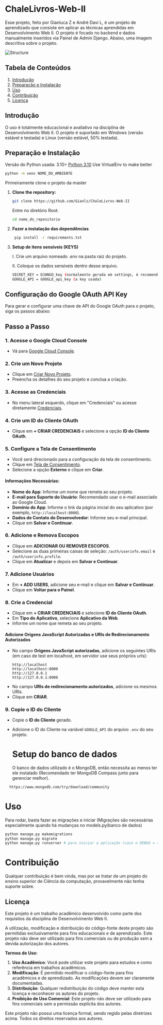 # ChaleLivros-Web-II

Esse projeto, feito por Gianluca Z e André Davi L, é um projeto de aprendizado que consiste em aplicar as técnicas aprendidas em Desenvolvimento Web II. O projeto é focado no backend e dados manualmente inseridos via Painel de Admin Django. Abaixo, uma imagem descritiva sobre o projeto.

![Structure](https://github.com/user-attachments/assets/8aa5801b-6433-4280-a878-bd5cd664d3f8)

## Tabela de Conteúdos

1. [Introdução](#introdução)
2. [Preparação e Instalação](#preparação-e-instalação)
3. [Uso](#uso)
4. [Contribuição](#contribuição)
5. [Licença](#licença)

## Introdução

O uso é totalmente educacional e avaliativo na disciplina de Desenvolvimento Web II. O projeto é suportado em Windows (versão estável e testada) e Linux (versão estável, 50% testada).

## Preparação e Instalação

Versão do Python usada: 3.10> [Python 3.10](https://www.python.org/)
Use VirtualEnv to make better

```bash
python -m venv NOME_DO_AMBIENTE
```

Primeiramente clone o projeto da master


1. **Clone the repository:**

   ```bash
   git clone https://github.com/Gianlz/ChaleLivros-Web-II
    ```
   Entre no diretório Root:

   ```bash
   cd nome_do_repositorio
    ```
2. **Fazer a instalação das dependências**
    ```bash
     pip install -r requirements.txt
    ```

 3. **Setup de itens sensíveis (KEYS)**

    I. Crie um arquivo nomeado .env na pasta raiz do projeto.
    
    II. Coloque os dados sensíveis dentro desse arquivo.

    ```bash
    SECRET_KEY = DJANGO_key (normalmente gerada em settings, é recomendável criar seu próprio core django e usar a própria key)
    GOOGLE_API = GOOGLE_api_key (a key usada)
     ```
  ## Configuração do Google OAuth API Key

Para gerar e configurar uma chave de API do Google OAuth para o projeto, siga os passos abaixo:

## Passo a Passo

### 1. Acesse o Google Cloud Console
- Vá para [Google Cloud Console](https://console.cloud.google.com/?hl=pt-br).

### 2. Crie um Novo Projeto
- Clique em [Criar Novo Projeto](https://console.cloud.google.com/projectcreate).
- Preencha os detalhes do seu projeto e conclua a criação.

### 3. Acesse as Credenciais
- No menu lateral esquerdo, clique em "Credenciais" ou acesse diretamente [Credenciais](https://console.cloud.google.com/apis/credentials).

### 4. Crie um ID do Cliente OAuth
- Clique em **+ CRIAR CREDENCIAIS** e selecione a opção **ID do Cliente OAuth**.

### 5. Configure a Tela de Consentimento
- Você será direcionado para a configuração da tela de consentimento.
- Clique em [Tela de Consentimento](https://console.cloud.google.com/apis/credentials/consent).
- Selecione a opção **Externo** e clique em **Criar**.

#### Informações Necessárias:
- **Nome do App**: Informe um nome que remeta ao seu projeto.
- **E-mail para Suporte do Usuário**: Recomendado usar o e-mail associado ao Google Cloud.
- **Domínio do App**: Informe o link da página inicial do seu aplicativo (por exemplo, `http://localhost:8000`).
- **Dados de Contato do Desenvolvedor**: Informe seu e-mail principal.
- Clique em **Salvar e Continuar**.

### 6. Adicione e Remova Escopos
- Clique em **ADICIONAR OU REMOVER ESCOPOS**.
- Selecione as duas primeiras caixas de seleção: `/auth/userinfo.email` e `/auth/userinfo.profile`.
- Clique em **Atualizar** e depois em **Salvar e Continuar**.

### 7. Adicione Usuários
- Em **+ ADD USERS**, adicione seu e-mail e clique em **Salvar e Continuar**.
- Clique em **Voltar para o Painel**.

### 8. Crie a Credencial
- Clique em **+ CRIAR CREDENCIAIS** e selecione **ID do Cliente OAuth**.
- Em **Tipo do Aplicativo**, selecione **Aplicativo da Web**.
- Informe um nome que remeta ao seu projeto.

#### Adicione Origens JavaScript Autorizadas e URIs de Redirecionamento Autorizados
- No campo **Origens JavaScript autorizadas**, adicione os seguintes URIs (em caso de test em localhost, em servidor use seus próprios urls):
  ```plaintext
  http://localhost
  http://localhost:8000
  http://127.0.0.1
  http://127.0.0.1:8000
  ```
- No campo **URIs de redirecionamento autorizados**, adicione os mesmos URIs.
- Clique em **CRIAR**.

### 9. Copie o ID do Cliente
- Copie o **ID do Cliente** gerado.
- Adicione o ID do Cliente na variável `GOOGLE_API` do arquivo `.env` do seu projeto.

  # Setup do banco de dados

  O banco de dados utilizado é o MongoDB, então necessita ao menos ter ele instalado (Recomendado ter MongoDB Compass junto para gerenciar melhor).

``` bash
  https://www.mongodb.com/try/download/community
```
  
# Uso

Para rodar, basta fazer as migrações e iniciar (Migrações são necessárias especialmente quando há mudanças no models.py/banco de dados)

```bash
python manage.py makemigrations
python manage.py migrate
python manage.py runserver # para iniciar a aplicação (caso o DEBUG = true), senão rode python manage.py runserver --insecure, para não quebrar arquivos estáticos
```

# Contribuição

Qualquer contribuição é bem vinda, mas por se tratar de um projeto do ensino superior de Ciência da computação, provavelmente não tenha suporte sobre.

## Licença

Este projeto é um trabalho acadêmico desenvolvido como parte dos requisitos da disciplina de Desenvolvimento Web II. 

A utilização, modificação e distribuição do código-fonte deste projeto são permitidas exclusivamente para fins educacionais e de aprendizado. Este projeto não deve ser utilizado para fins comerciais ou de produção sem a devida autorização dos autores.

**Termos de Uso:**

1. **Uso Acadêmico**: Você pode utilizar este projeto para estudos e como referência em trabalhos acadêmicos.
2. **Modificação**: É permitido modificar o código-fonte para fins acadêmicos e de aprendizado. As modificações devem ser claramente documentadas.
3. **Distribuição**: Qualquer redistribuição do código deve manter esta licença e reconhecer os autores do projeto.
4. **Proibição de Uso Comercial**: Este projeto não deve ser utilizado para fins comerciais sem a permissão explícita dos autores.

Este projeto não possui uma licença formal, sendo regido pelas diretrizes acima. Todos os direitos reservados aos autores.
